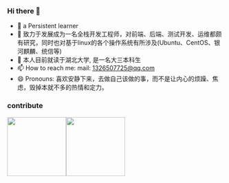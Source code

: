 ### Hi there 👋
 
- 🌱 a Persistent learner 
- 🤔 致力于发展成为一名全栈开发工程师，对前端、后端、测试开发、运维都颇有研究，同时也对基于linux的各个操作系统有所涉及(Ubuntu、CentOS、银河麒麟、统信等)
- 💬 本人目前就读于湖北大学, 是一名大三本科生
- 📫 How to reach me: mail: 1326507725@qq.com
- 😄 Pronouns: 喜欢安静下来，去做自己该做的事，而不是让内心的烦躁、焦虑，毁掉本就不多的热情和定力。
<!--
**Ray2310/Ray2310** is a ✨ _special_ ✨ repository because its `README.md` (this file) appears on your GitHub profile.

Here are some ideas to get you started:

- 🔭 I’m currently working on ...
- 🌱 I’m currently learning ...
- 👯 I’m looking to collaborate on ...
- 🤔 I’m looking for help with ...
- 💬 Ask me about ...
- 📫 How to reach me: ...
- 😄 Pronouns: ...
- ⚡ Fun fact: ...
-->
### contribute
<img align="" height="137px" src="https://github-readme-stats.vercel.app/api?username=Ray2310&hide_title=true&hide_border=true&show_icons=true&include_all_commits=true&line_height=21&bg_color=0,EC6C6C,FFD479,FFFC79,73FA79&theme=graywhite&locale=cn" /><img align="" height="137px" src="https://github-readme-stats.vercel.app/api/top-langs/?username=Ray2310&hide_title=true&hide_border=true&layout=compact&bg_color=0,73FA79,73FDFF,D783FF&theme=graywhite&locale=cn" />
